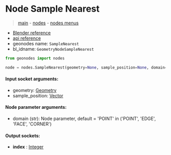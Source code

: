 # Node Sample Nearest

> [main](../structure.md) - [nodes](nodes.md) - [nodes menus](nodes_menus.md)

- [Blender reference](https://docs.blender.org/manual/en/latest/modeling/geometry_nodes/geometry/sample_nearest.html)
- [api reference](https://docs.blender.org/api/current/bpy.types.GeometryNodeSampleNearest.html)
- geonodes name: `SampleNearest`
- bl_idname: `GeometryNodeSampleNearest`

```python
from geonodes import nodes

node = nodes.SampleNearest(geometry=None, sample_position=None, domain='POINT')
```

#### Input socket arguments:

- geometry: [Geometry](Geometry.md)
- sample_position: [Vector](Vector.md)

#### Node parameter arguments:

- domain (str): Node parameter, default = 'POINT' in ('POINT', 'EDGE', 'FACE', 'CORNER')

#### Output sockets:

- **index** : [Integer](Integer.md)

